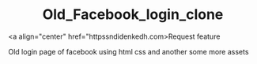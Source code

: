 <h1 align="center"> Old_Facebook_login_clone</h1>

<a align="center" href="httpssndidenkedh.com>Request feature</a>

Old login page of facebook using html css and another some more assets
